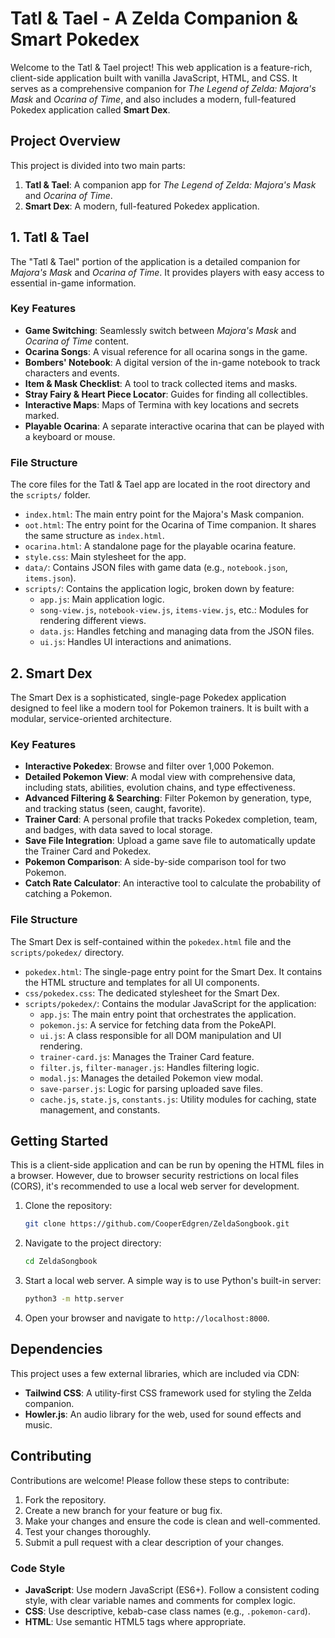 # Tatl & Tael - A Zelda Companion & Smart Pokedex

Welcome to the Tatl & Tael project! This web application is a feature-rich, client-side application built with vanilla JavaScript, HTML, and CSS. It serves as a comprehensive companion for *The Legend of Zelda: Majora's Mask* and *Ocarina of Time*, and also includes a modern, full-featured Pokedex application called **Smart Dex**.

## Project Overview

This project is divided into two main parts:

1.  **Tatl & Tael**: A companion app for *The Legend of Zelda: Majora's Mask* and *Ocarina of Time*.
2.  **Smart Dex**: A modern, full-featured Pokedex application.




## 1. Tatl & Tael

The "Tatl & Tael" portion of the application is a detailed companion for *Majora's Mask* and *Ocarina of Time*. It provides players with easy access to essential in-game information.

### Key Features

*   **Game Switching**: Seamlessly switch between *Majora's Mask* and *Ocarina of Time* content.
*   **Ocarina Songs**: A visual reference for all ocarina songs in the game.
*   **Bombers' Notebook**: A digital version of the in-game notebook to track characters and events.
*   **Item & Mask Checklist**: A tool to track collected items and masks.
*   **Stray Fairy & Heart Piece Locator**: Guides for finding all collectibles.
*   **Interactive Maps**: Maps of Termina with key locations and secrets marked.
*   **Playable Ocarina**: A separate interactive ocarina that can be played with a keyboard or mouse.

### File Structure

The core files for the Tatl & Tael app are located in the root directory and the `scripts/` folder.

*   `index.html`: The main entry point for the Majora's Mask companion.
*   `oot.html`: The entry point for the Ocarina of Time companion. It shares the same structure as `index.html`.
*   `ocarina.html`: A standalone page for the playable ocarina feature.
*   `style.css`: Main stylesheet for the app.
*   `data/`: Contains JSON files with game data (e.g., `notebook.json`, `items.json`).
*   `scripts/`: Contains the application logic, broken down by feature:
    *   `app.js`: Main application logic.
    *   `song-view.js`, `notebook-view.js`, `items-view.js`, etc.: Modules for rendering different views.
    *   `data.js`: Handles fetching and managing data from the JSON files.
    *   `ui.js`: Handles UI interactions and animations.

## 2. Smart Dex

The Smart Dex is a sophisticated, single-page Pokedex application designed to feel like a modern tool for Pokemon trainers. It is built with a modular, service-oriented architecture.

### Key Features

*   **Interactive Pokedex**: Browse and filter over 1,000 Pokemon.
*   **Detailed Pokemon View**: A modal view with comprehensive data, including stats, abilities, evolution chains, and type effectiveness.
*   **Advanced Filtering & Searching**: Filter Pokemon by generation, type, and tracking status (seen, caught, favorite).
*   **Trainer Card**: A personal profile that tracks Pokedex completion, team, and badges, with data saved to local storage.
*   **Save File Integration**: Upload a game save file to automatically update the Trainer Card and Pokedex.
*   **Pokemon Comparison**: A side-by-side comparison tool for two Pokemon.
*   **Catch Rate Calculator**: An interactive tool to calculate the probability of catching a Pokemon.

### File Structure

The Smart Dex is self-contained within the `pokedex.html` file and the `scripts/pokedex/` directory.

*   `pokedex.html`: The single-page entry point for the Smart Dex. It contains the HTML structure and templates for all UI components.
*   `css/pokedex.css`: The dedicated stylesheet for the Smart Dex.
*   `scripts/pokedex/`: Contains the modular JavaScript for the application:
    *   `app.js`: The main entry point that orchestrates the application.
    *   `pokemon.js`: A service for fetching data from the PokeAPI.
    *   `ui.js`: A class responsible for all DOM manipulation and UI rendering.
    *   `trainer-card.js`: Manages the Trainer Card feature.
    *   `filter.js`, `filter-manager.js`: Handles filtering logic.
    *   `modal.js`: Manages the detailed Pokemon view modal.
    *   `save-parser.js`: Logic for parsing uploaded save files.
    *   `cache.js`, `state.js`, `constants.js`: Utility modules for caching, state management, and constants.

## Getting Started

This is a client-side application and can be run by opening the HTML files in a browser. However, due to browser security restrictions on local files (CORS), it's recommended to use a local web server for development.

1.  Clone the repository:
    ```bash
    git clone https://github.com/CooperEdgren/ZeldaSongbook.git
    ```
2.  Navigate to the project directory:
    ```bash
    cd ZeldaSongbook
    ```
3.  Start a local web server. A simple way is to use Python's built-in server:
    ```bash
    python3 -m http.server
    ```
4.  Open your browser and navigate to `http://localhost:8000`.

## Dependencies

This project uses a few external libraries, which are included via CDN:

*   **Tailwind CSS**: A utility-first CSS framework used for styling the Zelda companion.
*   **Howler.js**: An audio library for the web, used for sound effects and music.

## Contributing

Contributions are welcome! Please follow these steps to contribute:

1.  Fork the repository.
2.  Create a new branch for your feature or bug fix.
3.  Make your changes and ensure the code is clean and well-commented.
4.  Test your changes thoroughly.
5.  Submit a pull request with a clear description of your changes.

### Code Style

*   **JavaScript**: Use modern JavaScript (ES6+). Follow a consistent coding style, with clear variable names and comments for complex logic.
*   **CSS**: Use descriptive, kebab-case class names (e.g., `.pokemon-card`).
*   **HTML**: Use semantic HTML5 tags where appropriate.